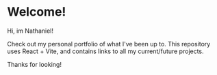 # Welcome!

Hi, im Nathaniel!

Check out my personal portfolio of what I've been up to. This repository uses React + Vite, and contains links to all my current/future projects.

Thanks for looking!